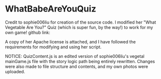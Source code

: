 # WhatBabeAreYouQuiz

Credit to sophie006liu for creation of the source code. I modified her "What Vegetable Are You?" Quiz (which is super fun, by the way!) to work for my own game! github link:

A copy of her Apache license is attached, and I have followed the requirements for modifying and using her script.

NOTICE: QuizContent.js is an edited version of sophie006liu's vegetal mainGame.js file with the story logic path being entirely rewritten. Changes were also made to file structure and contents, and my own photos were uploaded.

